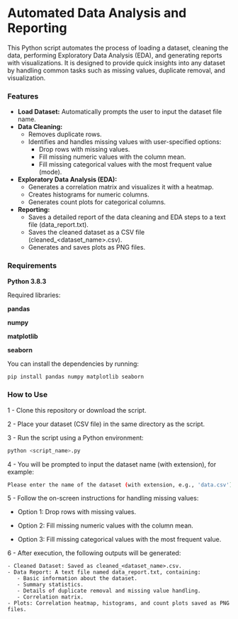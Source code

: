 # Automated Data Analysis and Reporting


This Python script automates the process of loading a dataset, cleaning the data, performing Exploratory Data Analysis (EDA), and generating reports with visualizations. It is designed to provide quick insights into any dataset by handling common tasks such as missing values, duplicate removal, and visualization.

### Features

   - **Load Dataset:** Automatically prompts the user to input the dataset file name.
   - **Data Cleaning:**
        - Removes duplicate rows.
        - Identifies and handles missing values with user-specified options:
            - Drop rows with missing values.
            - Fill missing numeric values with the column mean.
            - Fill missing categorical values with the most frequent value (mode).
   - **Exploratory Data Analysis (EDA):**
        - Generates a correlation matrix and visualizes it with a heatmap.
        - Creates histograms for numeric columns.
        - Generates count plots for categorical columns.
   - **Reporting:**
        - Saves a detailed report of the data cleaning and EDA steps to a text file (data_report.txt).
        - Saves the cleaned dataset as a CSV file (cleaned_<dataset_name>.csv).
        - Generates and saves plots as PNG files.

### Requirements

 **Python 3.8.3**
 
Required libraries:

 **pandas**
 
 **numpy**
 
 **matplotlib**
 
 **seaborn**

You can install the dependencies by running: 
```bash
pip install pandas numpy matplotlib seaborn 
```

### How to Use
1 - Clone this repository or download the script.

2 - Place your dataset (CSV file) in the same directory as the script.

3 - Run the script using a Python environment:
```bash
python <script_name>.py
```

4 - You will be prompted to input the dataset name (with extension), for example:
```bash
Please enter the name of the dataset (with extension, e.g., 'data.csv'): my_data.csv
```

5 - Follow the on-screen instructions for handling missing values:

   - Option 1: Drop rows with missing values.
     
   - Option 2: Fill missing numeric values with the column mean.
     
   - Option 3: Fill missing categorical values with the most frequent value.

6 - After execution, the following outputs will be generated:

    - Cleaned Dataset: Saved as cleaned_<dataset_name>.csv.
    - Data Report: A text file named data_report.txt, containing:
       - Basic information about the dataset.
       - Summary statistics.
       - Details of duplicate removal and missing value handling.
       - Correlation matrix.
    - Plots: Correlation heatmap, histograms, and count plots saved as PNG files.




